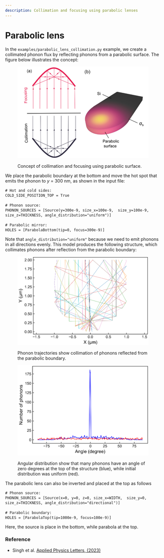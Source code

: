 ```yaml
---
description: Collimation and focusing using parabolic lenses
---
```


# Parabolic lens

In the `examples/parabolic_lens_collimation.py` example, we create a collimated phonon flux by reflecting phonons from a parabolic surface. The figure below illustrates the concept:

<figure><img src="../.gitbook/assets/image (6).png" alt="" width="563"><figcaption><p>Concept of collimation and focusing using parabolic surface.</p></figcaption></figure>

We place the parabolic boundary at the bottom and move the hot spot that emits the phonon to _y_ = 300 nm, as shown in the input file:

```
# Hot and cold sides:
COLD_SIDE_POSITION_TOP = True

# Phonon source:
PHONON_SOURCES = [Source(y=300e-9, size_x=100e-9,  size_y=100e-9, size_z=THICKNESS, angle_distribution="uniform")]

# Parabolic mirror:
HOLES = [ParabolaBottom(tip=0, focus=300e-9)]
```

Note that `angle_distribution="uniform"` because we need to emit phonons in all directions evenly. This model produces the following structure, which collimates phonons after reflection from the parabolic boundary:

<div><figure><img src="../.gitbook/assets/image (1) (1) (1) (1) (1).png" alt=""><figcaption><p>Phonon trajectories show collimation of phonons reflected from the parabolic boundary.</p></figcaption></figure> <figure><img src="../.gitbook/assets/image (9).png" alt=""><figcaption><p>Angular distribution show that many phonons have an angle of zero degrees at the top of the structure (blue), while initial distribution was uniform (red).</p></figcaption></figure></div>

The parabolic lens can also be inverted and placed at the top as follows

```
# Phonon source:
PHONON_SOURCES = [Source(x=0, y=0, z=0, size_x=WIDTH,  size_y=0, size_z=THICKNESS, angle_distribution="directional")]

# Parabolic boundary:
HOLES = [ParabolaTop(tip=1000e-9, focus=100e-9)]
```

Here, the source is place in the bottom, while parabola at the top.

### Reference

* Singh et al. [Applied Physics Letters, (2023)](https://aip.scitation.org/doi/10.1063/5.0137221)
